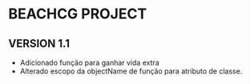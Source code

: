 # BEACHCG PROJECT

## VERSION 1.1

* Adicionado função para ganhar vida extra
* Alterado escopo da objectName de função para atributo de classe. 

